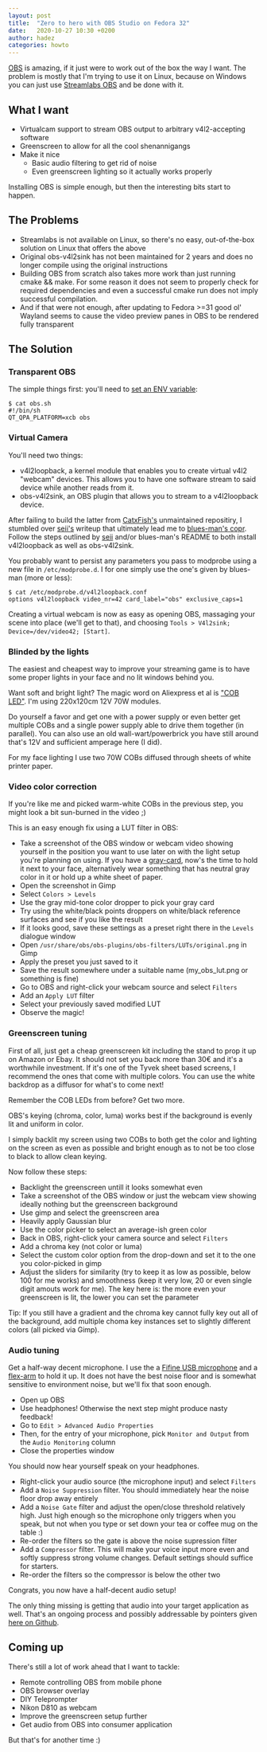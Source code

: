 ```yaml
---
layout: post
title:  "Zero to hero with OBS Studio on Fedora 32"
date:   2020-10-27 10:30 +0200
author: hadez
categories: howto
---
```


[OBS](https://obsproject.com/) is amazing, if it just were to work out of the box the way I want.
The problem is mostly that I'm trying to use it on Linux, because on Windows you can just use [Streamlabs OBS](https://streamlabs.com/streamlabs-obs) and be done with it.

## What I want

- Virtualcam support to stream OBS output to arbitrary v4l2-accepting software
- Greenscreen to allow for all the cool shenannigangs
- Make it nice
    - Basic audio filtering to get rid of noise
    - Even greenscreen lighting so it actually works properly

Installing OBS is simple enough, but then the interesting bits start to happen.

## The Problems

- Streamlabs is not available on Linux, so there's no easy, out-of-the-box solution on Linux that offers the above
- Original obs-v4l2sink has not been maintained for 2 years and does no longer compile using the original instructions
- Building OBS from scratch also takes more work than just running cmake && make. For some reason it does not seem to properly check for required dependencies and even a successful cmake run does not imply successful compilation.
- And if that were not enough, after updating to Fedora >=31 good ol' Wayland seems to cause the video preview panes in OBS to be rendered fully transparent

## The Solution

### Transparent OBS

The simple things first: you'll need to [set an ENV variable](https://obsproject.com/forum/threads/fedora-31-preview-window-is-transparent.112877/):

```
$ cat obs.sh 
#!/bin/sh
QT_QPA_PLATFORM=xcb obs
```

### Virtual Camera

You'll need two things:

- v4l2loopback, a kernel module that enables you to create virtual v4l2 "webcam" devices. This allows you to have one software stream to said device while another reads from it.
- obs-v4l2sink, an OBS plugin that allows you to stream to a v4l2loopback device.

After failing to build the latter from [CatxFish's](https://github.com/CatxFish/obs-v4l2sink) unmaintained repositiry, I stumbled over [seii's](https://github.com/seii/fedora-green-screen/blob/master/README.md) writeup that ultimately lead me to [blues-man's copr](https://github.com/blues-man/obs-v4l2sink-plugin-fedora).
Follow the steps outlined by [seii](https://github.com/seii/fedora-green-screen/blob/master/README.md) and/or blues-man's README to both install v4l2loopback as well as obs-v4l2sink.

You probably want to persist any parameters you pass to modprobe using a new file in `/etc/modprobe.d`.
I for one simply use the one's given by blues-man (more or less):

```
$ cat /etc/modprobe.d/v4l2loopback.conf         
options v4l2loopback video_nr=42 card_label="obs" exclusive_caps=1
```

Creating a virtual webcam is now as easy as opening OBS, massaging your scene into place (we'll get to that), and choosing `Tools > V4l2sink; Device=/dev/video42; [Start]`.

### Blinded by the lights

The easiest and cheapest way to improve your streaming game is to have some proper lights in your face and no lit windows behind you.

Want soft and bright light? The magic word on Aliexpress et al is ["COB LED"](https://de.aliexpress.com/wholesale?catId=0origin=y&SearchText=cob+led).
I'm using 220x120cm 12V 70W modules.

Do yourself a favor and get one with a power supply or even better get multiple COBs and a single power supply able to drive them together (in parallel).
You can also use an old wall-wart/powerbrick you have still around that's 12V and sufficient amperage here (I did).

For my face lighting I use two 70W COBs diffused through sheets of white printer paper.

### Video color correction

If you're like me and picked warm-white COBs in the previous step, you might look a bit sun-burned in the video ;)

This is an easy enough fix using a LUT filter in OBS:

- Take a screenshot of the OBS window or webcam video showing yourself in the position you want to use later on with the light setup you're planning on using. If you have a [gray-card](https://www.amazon.de/-/en/gp/product/B00KCPBLWO/), now's the time to hold it next to your face, alternatively wear something that has neutral gray color in it or hold up a white sheet of paper.
- Open the screenshot in Gimp
- Select `Colors > Levels`
- Use the gray mid-tone color dropper to pick your gray card
- Try using the white/black points droppers on white/black reference surfaces and see if you like the result
- If it looks good, save these settings as a preset right there in the `Levels` dialogue window
- Open `/usr/share/obs/obs-plugins/obs-filters/LUTs/original.png` in Gimp
- Apply the preset you just saved to it
- Save the result somewhere under a suitable name (my_obs_lut.png or something is fine)
- Go to OBS and right-click your webcam source and select `Filters`
- Add an `Apply LUT` filter
- Select your previously saved modified LUT
- Observe the magic!

### Greenscreen tuning

First of all, just get a cheap greenscreen kit including the stand to prop it up on Amazon or Ebay.
It should not set you back more than 30€ and it's a worthwhile investment.
If it's one of the Tyvek sheet based screens, I recommend the ones that come with multiple colors.
You can use the white backdrop as a diffusor for what's to come next!

Remember the COB LEDs from before?
Get two more.

OBS's keying (chroma, color, luma) works best if the background is evenly lit and uniform in color.

I simply backlit my screen using two COBs to both get the color and lighting on the screen as even as possible and bright enough as to not be too close to black to allow clean keying.

Now follow these steps:

- Backlight the greenscreen untill it looks somewhat even
- Take a screenshot of the OBS window or just the webcam view showing ideally nothing but the greenscreen background
- Use gimp and select the greenscreen area
- Heavily apply Gaussian blur
- Use the color picker to select an average-ish green color
- Back in OBS, right-click your camera source and select `Filters`
- Add a chroma key (not color or luma)
- Select the custom color option from the drop-down and set it to the one you color-picked in gimp
- Adjust the sliders for similarity (try to keep it as low as possible, below 100 for me works) and smoothness (keep it very low, 20 or even single digit amouts work for me). The key here is: the more even your greenscreen is lit, the lower you can set the parameter

Tip: If you still have a gradient and the chroma key cannot fully key out all of the background, add multiple choma key instances set to slightly different colors (all picked via Gimp).


### Audio tuning

Get a half-way decent microphone.
I use the a [Fifine USB microphone](https://www.amazon.de/-/en/gp/product/B07QC5W7G9/) and a [flex-arm](https://www.amazon.de/-/en/gp/product/B073VJKD9Q) to hold it up.
It does not have the best noise floor and is somewhat sensitive to environment noise, but we'll fix that soon enough.

- Open up OBS
- Use headphones! Otherwise the next step might produce nasty feedback!
- Go to `Edit > Advanced Audio Properties`
- Then, for the entry of your microphone, pick `Monitor and Output` from the `Audio Monitoring` column
- Close the properties window

You should now hear yourself speak on your headphones.

- Right-click your audio source (the microphone input) and select `Filters`
- Add a `Noise Suppression` filter. You should immediately hear the noise floor drop away entirely
- Add a `Noise Gate` filter and adjust the open/close threshold relatively high. Just high enough so the microphone only triggers when you speak, but not when you type or set down your tea or coffee mug on the table :)
- Re-order the filters so the gate is above the noise supression filter
- Add a `Compressor` filter. This will make your voice input more even and softly suppress strong volume changes. Default settings should suffice for starters.
- Re-order the filters so the compressor is below the other two

Congrats, you now have a half-decent audio setup!

The only thing missing is getting that audio into your target application as well.
That's an ongoing process and possibly addressable by pointers given [here on Github](https://github.com/CatxFish/obs-v4l2sink/issues/34).

## Coming up

There's still a lot of work ahead that I want to tackle:

- Remote controlling OBS from mobile phone
- OBS browser overlay
- DIY Teleprompter
- Nikon D810 as webcam
- Improve the greenscreen setup further
- Get audio from OBS into consumer application

But that's for another time :)

